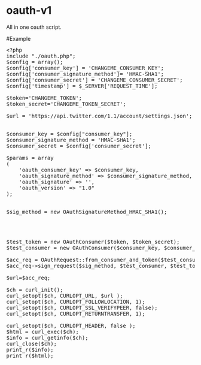 oauth-v1
========

All in one oauth script.


#Example


<pre>
&lt;?php
include "./oauth.php";
$config = array();
$config['consumer_key'] = 'CHANGEME_CONSUMER_KEY';
$config['consumer_signature_method']= 'HMAC-SHA1';
$config['consumer_secret'] = 'CHANGEME_CONSUMER_SECRET';
$config['timestamp'] = $_SERVER['REQUEST_TIME'];

$token='CHANGEME_TOKEN';
$token_secret='CHANGEME_TOKEN_SECRET';

$url = 'https://api.twitter.com/1.1/account/settings.json';


$consumer_key = $config["consumer_key"];
$consumer_signature_method = 'HMAC-SHA1';
$consumer_secret = $config['consumer_secret'];

$params = array
(
    'oauth_consumer_key' => $consumer_key,
    'oauth_signature_method' => $consumer_signature_method,
    'oauth_signature' => '',
    'oauth_version' => "1.0"
);


$sig_method = new OAuthSignatureMethod_HMAC_SHA1();




$test_token = new OAuthConsumer($token, $token_secret);
$test_consumer = new OAuthConsumer($consumer_key, $consumer_secret, NULL);

$acc_req = OAuthRequest::from_consumer_and_token($test_consumer, $test_token, "GET", $url, $params);
$acc_req->sign_request($sig_method, $test_consumer, $test_token);

$url=$acc_req;

$ch = curl_init();
curl_setopt($ch, CURLOPT_URL, $url );
curl_setopt($ch, CURLOPT_FOLLOWLOCATION, 1);
curl_setopt($ch, CURLOPT_SSL_VERIFYPEER, false);
curl_setopt($ch, CURLOPT_RETURNTRANSFER, 1);

curl_setopt($ch, CURLOPT_HEADER, false );
$html = curl_exec($ch);
$info = curl_getinfo($ch);
curl_close($ch);
print_r($info);
print_r($html);
</pre>
